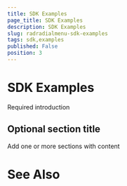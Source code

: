 ```yaml
---
title: SDK Examples
page_title: SDK Examples
description: SDK Examples
slug: radradialmenu-sdk-examples
tags: sdk,examples
published: False
position: 3
---
```


# SDK Examples



Required introduction

## Optional section title

Add one or more sections with content

# See Also
